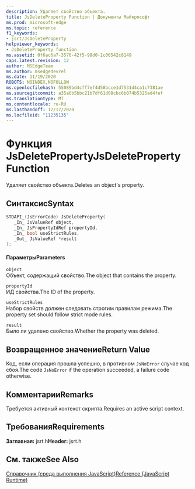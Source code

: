 ```yaml
---
description: Удаляет свойство объекта.
title: JsDeleteProperty Function | Документы Майкрософт
ms.prod: microsoft-edge
ms.topic: reference
f1_keywords:
- jsrt/JsDeleteProperty
helpviewer_keywords:
- JsDeleteProperty function
ms.assetid: 0f6ac6a7-3576-42f5-98d0-1c06542c8149
caps.latest.revision: 12
author: MSEdgeTeam
ms.author: msedgedevrel
ms.date: 11/19/2020
ROBOTS: NOINDEX,NOFOLLOW
ms.openlocfilehash: 55089bd4cff7ef4d58bcce1d7531d4ca1c7381ae
ms.sourcegitcommit: a35a6b5bbc21b7df61d08cbc6b074b5325ad4fef
ms.translationtype: MT
ms.contentlocale: ru-RU
ms.lasthandoff: 12/17/2020
ms.locfileid: "11235135"
---
```

# <span data-ttu-id="377b4-103">Функция JsDeleteProperty</span><span class="sxs-lookup"><span data-stu-id="377b4-103">JsDeleteProperty Function</span></span>

<span data-ttu-id="377b4-104">Удаляет свойство объекта.</span><span class="sxs-lookup"><span data-stu-id="377b4-104">Deletes an object's property.</span></span>  
  
## <span data-ttu-id="377b4-105">Синтаксис</span><span class="sxs-lookup"><span data-stu-id="377b4-105">Syntax</span></span>  
  
```cpp  
STDAPI_(JsErrorCode) JsDeleteProperty(  
   _In_ JsValueRef object,  
   _In_ JsPropertyIdRef propertyId,  
   _In_ bool useStrictRules,  
   _Out_ JsValueRef *result  
);  
```  
  
#### <span data-ttu-id="377b4-106">Параметры</span><span class="sxs-lookup"><span data-stu-id="377b4-106">Parameters</span></span>  
 `object`  
 <span data-ttu-id="377b4-107">Объект, содержащий свойство.</span><span class="sxs-lookup"><span data-stu-id="377b4-107">The object that contains the property.</span></span>  
  
 `propertyId`  
 <span data-ttu-id="377b4-108">ИД свойства.</span><span class="sxs-lookup"><span data-stu-id="377b4-108">The ID of the property.</span></span>  
  
 `useStrictRules`  
 <span data-ttu-id="377b4-109">Набор свойств должен следовать строгим правилам режима.</span><span class="sxs-lookup"><span data-stu-id="377b4-109">The property set should follow strict mode rules.</span></span>  
  
 `result`  
 <span data-ttu-id="377b4-110">Было ли удалено свойство.</span><span class="sxs-lookup"><span data-stu-id="377b4-110">Whether the property was deleted.</span></span>  
  
## <span data-ttu-id="377b4-111">Возвращенное значение</span><span class="sxs-lookup"><span data-stu-id="377b4-111">Return Value</span></span>  
 <span data-ttu-id="377b4-112">Код, если операция прошла успешно, в противном `JsNoError` случае код сбоя.</span><span class="sxs-lookup"><span data-stu-id="377b4-112">The code `JsNoError` if the operation succeeded, a failure code otherwise.</span></span>  
  
## <span data-ttu-id="377b4-113">Комментарии</span><span class="sxs-lookup"><span data-stu-id="377b4-113">Remarks</span></span>  
 <span data-ttu-id="377b4-114">Требуется активный контекст скрипта.</span><span class="sxs-lookup"><span data-stu-id="377b4-114">Requires an active script context.</span></span>  
  
## <span data-ttu-id="377b4-115">Требования</span><span class="sxs-lookup"><span data-stu-id="377b4-115">Requirements</span></span>  
 <span data-ttu-id="377b4-116">**Заглавная:** jsrt.h</span><span class="sxs-lookup"><span data-stu-id="377b4-116">**Header:** jsrt.h</span></span>  
  
## <span data-ttu-id="377b4-117">См. также</span><span class="sxs-lookup"><span data-stu-id="377b4-117">See Also</span></span>  
 [<span data-ttu-id="377b4-118">Справочник (среда выполнения JavaScript)</span><span class="sxs-lookup"><span data-stu-id="377b4-118">Reference (JavaScript Runtime)</span></span>](../chakra-hosting/reference-javascript-runtime.md)
